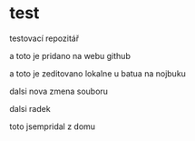 # test
testovací repozitář

a toto je pridano na webu github

a toto je zeditovano lokalne u batua na nojbuku

dalsi nova zmena souboru

dalsi radek

toto jsempridal z domu